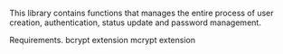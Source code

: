 This library contains functions that manages the entire process of user creation, 
authentication, status update and password management.

Requirements.
bcrypt extension
mcrypt extension
